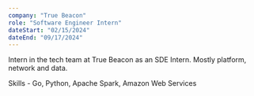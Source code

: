 ```yaml
---
company: "True Beacon"
role: "Software Engineer Intern"
dateStart: "02/15/2024"
dateEnd: "09/17/2024"
---
```


Intern in the tech team at True Beacon as an SDE Intern. Mostly platform, network and data.

Skills - Go, Python, Apache Spark, Amazon Web Services

